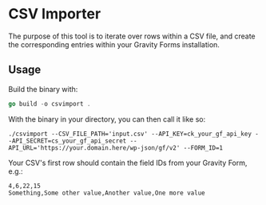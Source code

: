 # CSV Importer

The purpose of this tool is to iterate over rows within a CSV file, and create the corresponding entries within your Gravity Forms installation.

## Usage

Build the binary with:
```go
go build -o csvimport .
```

With the binary in your directory, you can then call it like so:

```shell
./csvimport --CSV_FILE_PATH='input.csv' --API_KEY=ck_your_gf_api_key --API_SECRET=cs_your_gf_api_secret --API_URL='https://your.domain.here/wp-json/gf/v2' --FORM_ID=1
```

Your CSV's first row should contain the field IDs from your Gravity Form, e.g.:

```csv
4,6,22,15
Something,Some other value,Another value,One more value
```